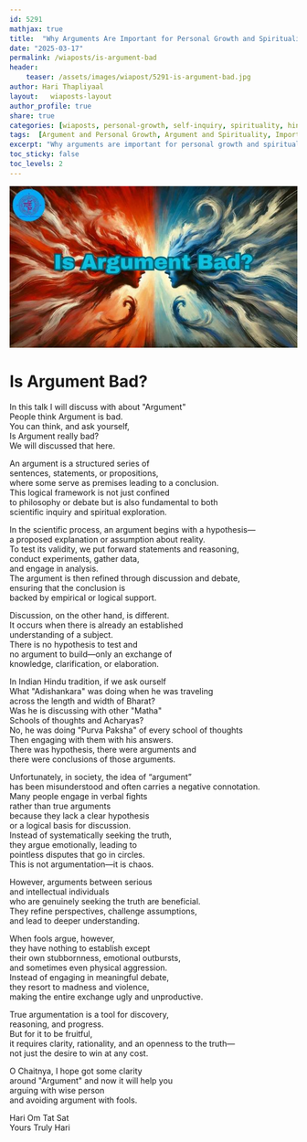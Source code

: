```yaml
---          
id: 5291   
mathjax: true           
title:  "Why Arguments Are Important for Personal Growth and Spirituality?"           
date: "2025-03-17"           
permalink: /wiaposts/is-argument-bad   
header:           
    teaser: /assets/images/wiapost/5291-is-argument-bad.jpg                  
author: Hari Thapliyaal           
layout:   wiaposts-layout           
author_profile: true           
share: true   
categories: [wiaposts, personal-growth, self-inquiry, spirituality, hinduism, motivation]   
tags:  [Argument and Personal Growth, Argument and Spirituality, Importance of Argument, Why Argument Is Important, Is Argument Bad, How Argument Helps in Personal Growth, Role of Argument in Spirituality]   
excerpt: "Why arguments are important for personal growth and spirituality? In this article, I share my insights on how arguments can help you uncover the truth and find happiness and fulfillment by using logical reasoning."   
toc_sticky: false   
toc_levels: 2   
---   
```

   
![Is Argument Bad?](/assets/images/wiapost/5291-is-argument-bad.jpg)   
   
# Is Argument Bad?   
   
In this talk I will discuss with about "Argument"   
People think Argument is bad.    
You can think, and ask yourself,    
Is Argument really bad?    
We will discussed that here.   
   
An argument is a structured series of   
sentences, statements, or propositions,   
where some serve as premises leading to a conclusion.   
This logical framework is not just confined   
to philosophy or debate but is also fundamental to both   
scientific inquiry and spiritual exploration.   
   
In the scientific process, an argument begins with a hypothesis—   
a proposed explanation or assumption about reality.   
To test its validity, we put forward statements and reasoning,   
conduct experiments, gather data,   
and engage in analysis.   
The argument is then refined through discussion and debate,   
ensuring that the conclusion is   
backed by empirical or logical support.   
   
Discussion, on the other hand, is different.   
It occurs when there is already an established   
understanding of a subject.   
There is no hypothesis to test and   
no argument to build—only an exchange of   
knowledge, clarification, or elaboration.   
   
In Indian Hindu tradition, if we ask ourself   
What "Adishankara" was doing when he was traveling   
across the length and width of Bharat?   
Was he is discussing with other  "Matha"   
Schools of thoughts and Acharyas?   
No, he was doing "Purva Paksha" of every school of thoughts   
Then engaging with them with his answers.   
There was hypothesis, there were arguments and   
there were conclusions of those arguments.   
   
Unfortunately, in society, the idea of “argument”   
has been misunderstood and often carries a negative connotation.   
Many people engage in verbal fights   
rather than true arguments   
because they lack a clear hypothesis   
or a logical basis for discussion.   
Instead of systematically seeking the truth,   
they argue emotionally, leading to   
pointless disputes that go in circles.   
This is not argumentation—it is chaos.   
   
However, arguments between serious   
and intellectual individuals   
who are genuinely seeking the truth are beneficial.   
They refine perspectives, challenge assumptions,   
and lead to deeper understanding.   
   
When fools argue, however,   
they have nothing to establish except   
their own stubbornness, emotional outbursts,   
and sometimes even physical aggression.   
Instead of engaging in meaningful debate,   
they resort to madness and violence,   
making the entire exchange ugly and unproductive.   
   
True argumentation is a tool for discovery,   
reasoning, and progress.   
But for it to be fruitful,   
it requires clarity, rationality, and an openness to the truth—   
not just the desire to win at any cost.   
   
O Chaitnya, I hope got some clarity   
around "Argument" and now it will help you    
arguing with wise person    
and avoiding argument with fools.   
   
Hari Om Tat Sat      
Yours Truly Hari   
